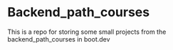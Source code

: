 # Backend_path_courses
This is a repo for storing some small projects from the backend_path_courses in boot.dev
